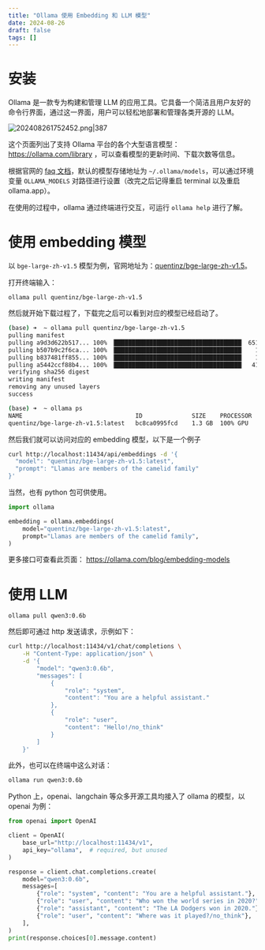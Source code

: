 ```yaml
---
title: "Ollama 使用 Embedding 和 LLM 模型"
date: 2024-08-26
draft: false
tags: []
---
```

# 安装
Ollama 是一款专为构建和管理 LLM 的应用工具。它具备一个简洁且用户友好的命令行界面，通过这一界面，用户可以轻松地部署和管理各类开源的 LLM。

![202408261752452.png|387](https://forest-pic.oss-cn-beijing.aliyuncs.com/202408261752452.png)

这个页面列出了支持 Ollama 平台的各个大型语言模型： https://ollama.com/library ，可以查看模型的更新时间、下载次数等信息。

根据官网的 [faq 文档](https://github.com/ollama/ollama/blob/main/docs/faq.md)，默认的模型存储地址为 `~/.ollama/models`，可以通过环境变量 `OLLAMA_MODELS` 对路径进行设置（改完之后记得重启 terminal 以及重启 ollama.app）。

在使用的过程中，ollama 通过终端进行交互，可运行 `ollama help` 进行了解。
# 使用 embedding 模型
以 `bge-large-zh-v1.5` 模型为例，官网地址为：[quentinz/bge-large-zh-v1.5](https://ollama.com/quentinz/bge-large-zh-v1.5)。

打开终端输入：
```
ollama pull quentinz/bge-large-zh-v1.5
```
然后就开始下载过程了，下载完之后可以看到对应的模型已经启动了。
```bash
(base) ➜  ~ ollama pull quentinz/bge-large-zh-v1.5
pulling manifest
pulling a9d3d622b517... 100% ▕████████████████████████████████████▏ 651 MB
pulling b507b9c2f6ca... 100% ▕████████████████████████████████████▏   13 B
pulling b837481ff855... 100% ▕████████████████████████████████████▏   16 B
pulling a5442ccf88b4... 100% ▕████████████████████████████████████▏  411 B
verifying sha256 digest
writing manifest
removing any unused layers
success

(base) ➜  ~ ollama ps
NAME                             	ID          	SIZE  	PROCESSOR	UNTIL
quentinz/bge-large-zh-v1.5:latest	bc8ca0995fcd	1.3 GB	100% GPU 	4 minutes from now
```

然后我们就可以访问对应的 embedding 模型，以下是一个例子

```bash
curl http://localhost:11434/api/embeddings -d '{
  "model": "quentinz/bge-large-zh-v1.5:latest",
  "prompt": "Llamas are members of the camelid family"
}'
```

当然，也有 python 包可供使用。

```python
import ollama

embedding = ollama.embeddings(
    model="quentinz/bge-large-zh-v1.5:latest",
    prompt="Llamas are members of the camelid family",
)
```

更多接口可查看此页面： https://ollama.com/blog/embedding-models
# 使用 LLM
```
ollama pull qwen3:0.6b

```
然后即可通过 http 发送请求，示例如下：
```bash
curl http://localhost:11434/v1/chat/completions \
    -H "Content-Type: application/json" \
    -d '{
        "model": "qwen3:0.6b",
        "messages": [
            {
                "role": "system",
                "content": "You are a helpful assistant."
            },
            {
                "role": "user",
                "content": "Hello!/no_think"
            }
        ]
    }'
```

此外，也可以在终端中这么对话：
```bash
ollama run qwen3:0.6b
```

Python 上，openai、langchain 等众多开源工具均接入了 ollama 的模型，以 openai 为例：

```python
from openai import OpenAI

client = OpenAI(
    base_url="http://localhost:11434/v1",
    api_key="ollama",  # required, but unused
)

response = client.chat.completions.create(
    model="qwen3:0.6b",
    messages=[
        {"role": "system", "content": "You are a helpful assistant."},
        {"role": "user", "content": "Who won the world series in 2020?"},
        {"role": "assistant", "content": "The LA Dodgers won in 2020."},
        {"role": "user", "content": "Where was it played?/no_think"},
    ],
)
print(response.choices[0].message.content)
```
